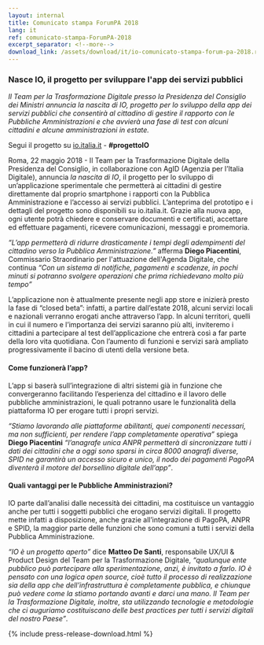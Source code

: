 ```yaml
---
layout: internal
title: Comunicato stampa ForumPA 2018
lang: it
ref: comunicato-stampa-ForumPA-2018
excerpt_separator: <!--more-->
download_link: /assets/download/it/io-comunicato-stampa-forum-pa-2018.rtf
---
```


### Nasce IO, il progetto per sviluppare l'app dei servizi pubblici

_Il Team per la Trasformazione Digitale presso la Presidenza del Consiglio dei Ministri annuncia la nascita di IO, progetto per lo sviluppo della app dei servizi pubblici che consentirà al cittadino di gestire il rapporto con le Pubbliche Amministrazioni e che avvierà una fase di test con alcuni cittadini e alcune amministrazioni in estate._

Segui il progetto su [io.italia.it](https://io.italia.it) - **#progettoIO**

Roma, 22 maggio 2018 - Il Team per la Trasformazione Digitale della Presidenza del Consiglio, in collaborazione con AgID (Agenzia per l’Italia Digitale), annuncia *la nascita di IO*, il progetto per lo sviluppo di un’applicazione sperimentale che permetterà ai cittadini di gestire direttamente dal proprio smartphone i rapporti con la Pubblica Amministrazione e l’accesso ai servizi pubblici. L’anteprima del prototipo e i dettagli del progetto sono disponibili su io.italia.it. Grazie alla nuova app, ogni utente potrà chiedere e conservare documenti e certificati, accettare ed effettuare pagamenti, ricevere comunicazioni, messaggi e promemoria.

<!--more-->

_“L’app permetterà di ridurre drasticamente i tempi degli adempimenti del cittadino verso la Pubblica Amministrazione.”_ afferma **Diego Piacentini**, Commissario Straordinario per l'attuazione dell'Agenda Digitale, che continua _“Con un sistema di notifiche, pagamenti e scadenze, in pochi minuti si potranno svolgere operazioni che prima richiedevano molto più tempo”_

L’applicazione non è attualmente presente negli app store e inizierà presto la fase di “closed beta”: infatti, a partire dall’estate 2018, alcuni servizi locali e nazionali verranno erogati anche attraverso l’app. In alcuni territori, quelli in cui il numero e l’importanza dei servizi saranno più alti, inviteremo i cittadini a partecipare al test dell’applicazione che entrerà così a far parte della loro vita quotidiana. Con l’aumento di funzioni e servizi sarà ampliato progressivamente il bacino di utenti della versione beta.

#### Come funzionerà l’app?
L’app si baserà sull’integrazione di altri sistemi già in funzione che convergeranno facilitando l’esperienza del cittadino e il lavoro delle pubbliche amministrazioni, le quali potranno usare le funzionalità della piattaforma IO per erogare tutti i propri servizi.

_“Stiamo lavorando alle piattaforme abilitanti, quei componenti necessari, ma non sufficienti, per rendere l’app completamente operativa”_ spiega **Diego Piacentini** _“l’anagrafe unica ANPR permetterà di sincronizzare tutti i dati dei cittadini che a oggi sono sparsi in circa 8000 anagrafi diverse, SPID ne garantirà un accesso sicuro e unico, il nodo dei pagamenti PagoPA diventerà il motore del borsellino digitale dell’app”_.

#### Quali vantaggi per le Pubbliche Amministrazioni?

IO parte dall’analisi dalle necessità dei cittadini, ma costituisce un vantaggio anche per tutti i soggetti pubblici che erogano servizi digitali. Il progetto mette infatti a disposizione, anche grazie all’integrazione di PagoPA, ANPR e SPID, la maggior parte delle funzioni che sono comuni a tutti i servizi della Pubblica Amministrazione.

_“IO è un progetto aperto”_ dice **Matteo De Santi**, responsabile UX/UI & Product Design del Team per la Trasformazione Digitale, _“qualunque ente pubblico può partecipare alla sperimentazione, anzi, è invitato a farlo. IO è pensato con una logica open source, cioè tutto il processo di realizzazione sia della app che dell’infrastruttura è completamente pubblica, e chiunque può vedere come la stiamo portando avanti e darci una mano. Il Team per la Trasformazione Digitale, inoltre, sta utilizzando tecnologie e metodologie che ci auguriamo costituiscano delle best practices per tutti i servizi digitali del nostro Paese”_.

{% include press-release-download.html %}
